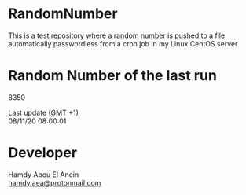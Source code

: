 # RandomNumber    
This is a test repository where a random number is pushed to a file automatically passwordless from a cron job in my Linux CentOS server    
# Random Number of the last run   
8350
      
Last update (GMT +1)    
08/11/20 08:00:01
# Developer    
Hamdy Abou El Anein   
hamdy.aea@protonmail.com
